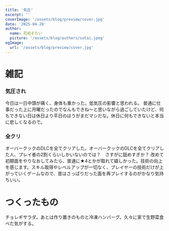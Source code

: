 ```yaml
---
title: '気圧'
excerpt: ''
coverImage: '/assets/blog/preview/cover.jpg'
date: '2025-04-28'
author:
  name: 花初そたい
  picture: '/assets/blog/authors/sotai.jpeg'
ogImage:
  url: '/assets/blog/preview/cover.jpg'
---
```

# 雑記
### 気圧され
今日は一日中頭が痛く、身体も重かった。低気圧の影響と思われる。
普通に仕事だった上に月曜だったのでなんもできね～と思いながら過ごしていたけど、何もできない日は休日より平日のほうがまだマシだな。休日に何もできないと本当に悲しくなるので。

### 全クリ
オーバークックのDLCを全てクリアした。オーバークックのDLCを全てクリアした人、プレイ者の2割くらいしかいないのでは？　さすがに舐めすぎか？
改めて初期面をやりなおしてみたら、普通に★4とかが取れて嬉しかった。技術の向上を感じます。スキル取得やレベルアップが一切なく、プレイヤーの技術だけが上がっていくゲームなので、昔はさっぱりだった面を再プレイするのがかなり気持ちいい。

# つくったもの
チョレギサラダ。あとは作り置きのものと冷凍ハンバーグ。久々に家で生野菜食べた気がする。
